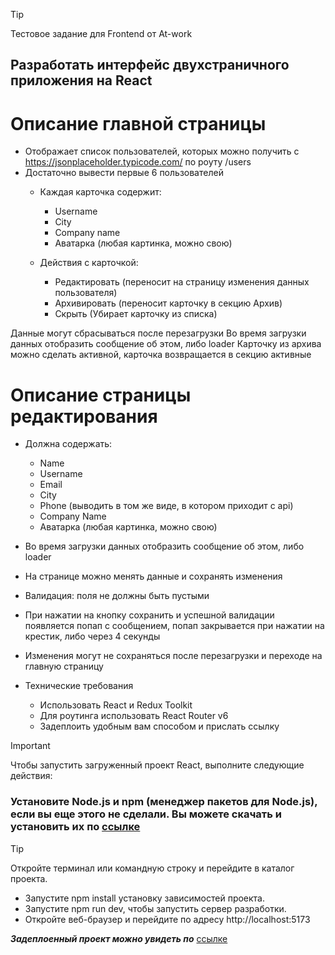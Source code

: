 > [!TIP]
> Тестовое задание для Frontend от At-work

## Разработать интерфейс двухстраничного приложения на React

# Описание главной страницы
* Отображает список пользователей, которых можно получить с https://jsonplaceholder.typicode.com/ по роуту /users
* Достаточно вывести первые 6 пользователей
    * Каждая карточка содержит:
        * Username
        * City
        * Company name
        * Аватарка (любая картинка, можно свою)

    * Действия с карточкой:
        * Редактировать (переносит на страницу изменения данных пользователя)
        * Архивировать (переносит карточку в секцию Архив)
        * Скрыть (Убирает карточку из списка)
        
Данные могут сбрасываться после перезагрузки
Во время загрузки данных отобразить сообщение об этом, либо loader
Карточку из архива можно сделать активной, карточка возвращается в секцию активные

# Описание страницы редактирования
* Должна содержать:
    * Name
    * Username
    * Email
    * City
    * Phone (выводить в том же виде, в котором приходит с api)
    * Company Name
    * Аватарка (любая картинка, можно свою)
     
* Во время загрузки данных отобразить сообщение об этом, либо loader
* На странице можно менять данные и сохранять изменения
* Валидация: поля не должны быть пустыми
* При нажатии на кнопку сохранить и успешной валидации появляется попап с сообщением, попап закрывается при нажатии на крестик, либо через 4 секунды
* Изменения могут не сохраняться после перезагрузки и переходе на главную страницу


* Технические требования
    * Использовать React и Redux Toolkit
    * Для роутинга использовать React Router v6
    * Задеплоить удобным вам способом и прислать ссылку
  

> [!IMPORTANT]
>  Чтобы запустить загруженный проект React, выполните следующие действия:

### Установите Node.js и npm (менеджер пакетов для Node.js), если вы еще этого не сделали. Вы можете скачать и установить их по [ссылке](https://nodejs.org/en/download/)

> [!TIP] 
> Откройте терминал или командную строку и перейдите в каталог проекта.
  * Запустите npm install установку зависимостей проекта.
  * Запустите npm run dev, чтобы запустить сервер разработки.
  * Откройте веб-браузер и перейдите по адресу http://localhost:5173


***Задеплоенный проект можно увидеть по*** [ссылке]( )
